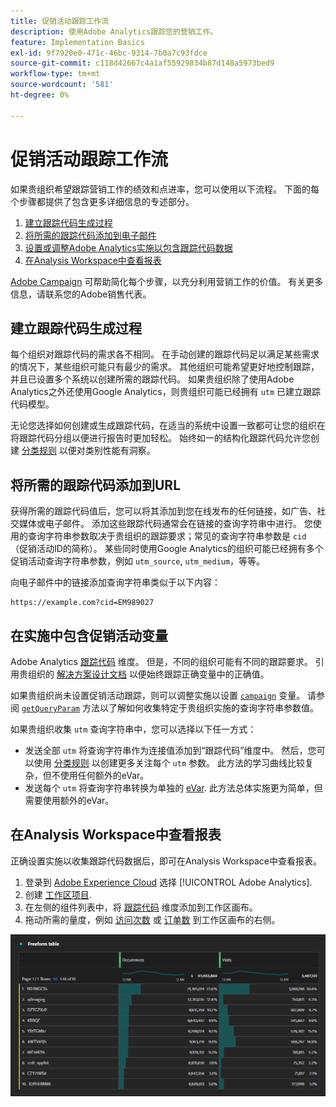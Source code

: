 ```yaml
---
title: 促销活动跟踪工作流
description: 使用Adobe Analytics跟踪您的营销工作。
feature: Implementation Basics
exl-id: 9f7920e0-471c-46bc-9314-7b0a7c93fdce
source-git-commit: c118d42667c4a1af55929834b87d148a5973bed9
workflow-type: tm+mt
source-wordcount: '581'
ht-degree: 0%

---
```


# 促销活动跟踪工作流

如果贵组织希望跟踪营销工作的绩效和点进率，您可以使用以下流程。 下面的每个步骤都提供了包含更多详细信息的专述部分。

1. [建立跟踪代码生成过程](#establish-a-tracking-code-generation-process)
1. [将所需的跟踪代码添加到电子邮件](#add-the-desired-tracking-code-to-the-email)
1. [设置或调整Adobe Analytics实施以包含跟踪代码数据](#include-campaign-variables-in-your-implementation)
1. [在Analysis Workspace中查看报表](#view-the-reports-in-analysis-workspace)

[Adobe Campaign](https://business.adobe.com/products/campaign/adobe-campaign.html) 可帮助简化每个步骤，以充分利用营销工作的价值。 有关更多信息，请联系您的Adobe销售代表。

## 建立跟踪代码生成过程

每个组织对跟踪代码的需求各不相同。 在手动创建的跟踪代码足以满足某些需求的情况下，某些组织可能只有最少的需求。 其他组织可能希望更好地控制跟踪，并且已设置多个系统以创建所需的跟踪代码。 如果贵组织除了使用Adobe Analytics之外还使用Google Analytics，则贵组织可能已经拥有 `utm` 已建立跟踪代码模型。

无论您选择如何创建或生成跟踪代码，在适当的系统中设置一致都可让您的组织在将跟踪代码分组以便进行报告时更加轻松。 始终如一的结构化跟踪代码允许您创建 [分类规则](/help/components/classifications/crb/classification-rule-builder.md) 以便对类别性能有洞察。

## 将所需的跟踪代码添加到URL

获得所需的跟踪代码值后，您可以将其添加到您在线发布的任何链接，如广告、社交媒体或电子邮件。 添加这些跟踪代码通常会在链接的查询字符串中进行。 您使用的查询字符串参数取决于贵组织的跟踪要求；常见的查询字符串参数是 `cid` （促销活动ID的简称）。 某些同时使用Google Analytics的组织可能已经拥有多个促销活动查询字符串参数，例如 `utm_source`, `utm_medium`，等等。

向电子邮件中的链接添加查询字符串类似于以下内容：

```text
https://example.com?cid=EM989027
```

## 在实施中包含促销活动变量

Adobe Analytics [跟踪代码](/help/components/dimensions/tracking-code.md) 维度。 但是，不同的组织可能有不同的跟踪要求。 引用贵组织的 [解决方案设计文档](../prepare/solution-design.md) 以便始终跟踪正确变量中的正确值。

如果贵组织尚未设置促销活动跟踪，则可以调整实施以设置 [`campaign`](/help/implement/vars/page-vars/campaign.md) 变量。 请参阅 [`getQueryParam`](/help/implement/vars/plugins/getqueryparam.md) 方法以了解如何收集特定于贵组织实施的查询字符串参数值。

如果贵组织收集 `utm` 查询字符串中，您可以选择以下任一方式：

* 发送全部 `utm` 将查询字符串作为连接值添加到“跟踪代码”维度中。 然后，您可以使用 [分类规则](/help/components/classifications/crb/classification-rule-builder.md) 以创建更多关注每个 `utm` 参数。 此方法的学习曲线比较复杂，但不使用任何额外的eVar。
* 发送每个 `utm` 将查询字符串转换为单独的 [eVar](/help/components/dimensions/evar.md). 此方法总体实施更为简单，但需要使用额外的eVar。

## 在Analysis Workspace中查看报表

正确设置实施以收集跟踪代码数据后，即可在Analysis Workspace中查看报表。

1. 登录到 [Adobe Experience Cloud](https://experience.adobe.com) 选择 [!UICONTROL Adobe Analytics].
1. 创建 [工作区项目](/help/analyze/analysis-workspace/build-workspace-project/freeform-overview.md).
1. 在左侧的组件列表中，将 [跟踪代码](/help/components/dimensions/tracking-code.md) 维度添加到工作区画布。
1. 拖动所需的量度，例如 [访问次数](/help/components/metrics/visits.md) 或 [订单数](/help/components/metrics/orders.md) 到工作区画布的右侧。

![促销活动跟踪报告](../assets/campaign-tracking-report.png)
